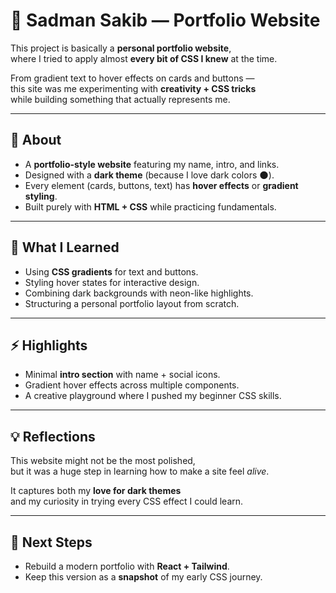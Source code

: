 # 🌌 Sadman Sakib — Portfolio Website

This project is basically a **personal portfolio website**,  
where I tried to apply almost **every bit of CSS I knew** at the time.  

From gradient text to hover effects on cards and buttons —  
this site was me experimenting with **creativity + CSS tricks**  
while building something that actually represents me.  

---

## 📖 About
- A **portfolio-style website** featuring my name, intro, and links.  
- Designed with a **dark theme** (because I love dark colors 🌑).  
- Every element (cards, buttons, text) has **hover effects** or **gradient styling**.  
- Built purely with **HTML + CSS** while practicing fundamentals.  

---

## 🚀 What I Learned
- Using **CSS gradients** for text and buttons.  
- Styling hover states for interactive design.  
- Combining dark backgrounds with neon-like highlights.  
- Structuring a personal portfolio layout from scratch.  

---

## ⚡ Highlights
- Minimal **intro section** with name + social icons.  
- Gradient hover effects across multiple components.  
- A creative playground where I pushed my beginner CSS skills.  

---

## 💡 Reflections
This website might not be the most polished,  
but it was a huge step in learning how to make a site feel *alive*.  

It captures both my **love for dark themes**  
and my curiosity in trying every CSS effect I could learn.  

---

## 🔮 Next Steps
- Rebuild a modern portfolio with **React + Tailwind**.  
- Keep this version as a **snapshot** of my early CSS journey.  

